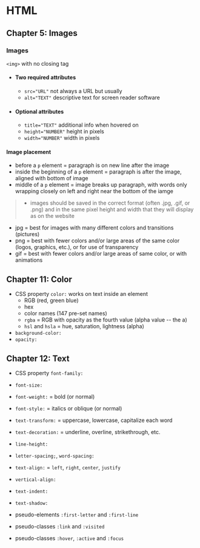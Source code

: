 # HTML

## Chapter 5: Images

### Images

`<img>` with no closing tag

- #### Two required attributes

  - `src="URL"` not always a URL but usually
  - `alt="TEXT"` descriptive text for screen reader software

- #### Optional attributes

  - `title="TEXT"` additional info when hovered on
  - `height="NUMBER"` height in pixels
  - `width="NUMBER"` width in pixels

#### Image placement

- before a `p` element = paragraph is on new line after the image
- inside the beginning of a `p` element = paragraph is after the image, aligned with bottom of image
- middle of a `p` element = image breaks up paragraph, with words only wrapping closely on left and right near the bottom of the iamge

> - images should be saved in the correct format (often .jpg, .gif, or .png) and in the same pixel height and width that they will display as on the website

- jpg = best for images with many different colors and transitions (pictures)
- png = best with fewer colors and/or large areas of the same color (logos, graphics, etc.), or for use of transparency
- gif = best with fewer colors and/or large areas of same color, or with animations

## Chapter 11: Color

- CSS property `color:` works on text inside an element
  - RGB (red, green blue)
  - hex
  - color names (147 pre-set names)
  - `rgba` = RGB with opacity as the fourth value (alpha value -- the a)
  - `hsl` and `hsla` = hue, saturation, lightness (alpha)
- `background-color:`
- `opacity:`

## Chapter 12: Text

- CSS property `font-family:`
- `font-size:`
- `font-weight:` = bold (or normal)
- `font-style:` = italics or oblique (or normal)
- `text-transform:` = uppercase, lowercase, capitalize each word
- `text-decoration:` = underline, overline, strikethrough, etc.

- `line-height:`
- `letter-spacing;`, `word-spacing:`
- `text-align:` = `left`, `right`, `center`, `justify`
- `vertical-align:`
- `text-indent:`
- `text-shadow:`

- pseudo-elements `:first-letter` and `:first-line`
- pseudo-classes `:link` and `:visited`
- pseudo-classes `:hover`, `:active` and `:focus`
